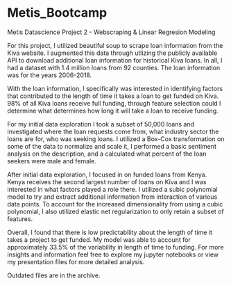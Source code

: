 # Metis_Bootcamp
Metis Datascience Project 2 - Webscraping & Linear Regresion Modeling

For this project, I utilized beautiful soup to scrape loan information from the Kiva website. I augmented this data through utlizing the publicly available API to download additional loan information for historical Kiva loans. In all, I had a dataset with 1.4 million loans from 92 counties. The loan information was for the years 2006-2018.

With the loan information, I specifically was interested in identifying factors that contributed to the length of time it takes a loan to get funded on Kiva. 98% of all Kiva loans receive full funding, through feature selection could I determine what determines how long it will take a loan to receive funding.

For my initial data exploration I took a subset of 50,000 loans and investigated where the loan requests come from, what industry sector the loans are for, who was seeking loans. I utilized a Box-Cox transformation on some of the data to normalize and scale it, I performed a basic sentiment analysis on the description, and a calculated what percent of the loan seekers were male and female.

After initial data exploration, I focused in on funded loans from Kenya. Kenya receives the second largest number of loans on Kiva and I was interested in what factors played a role there. I utilized a subic polynomial model to try and extract additional information from interaction of various data points. To account for the increased dimensionality from using a cubic polynomial, I also utilized elastic net regularization to only retain a subset of features.

Overall, I found that there is low predictability about the length of time it takes a project to get funded. My model was able to account for approximately 33.5% of the variability in length of time to funding. For more insights and information feel free to explore my jupyter notebooks or view my presentation files for more detailed analysis.

Outdated files are in the archive.

